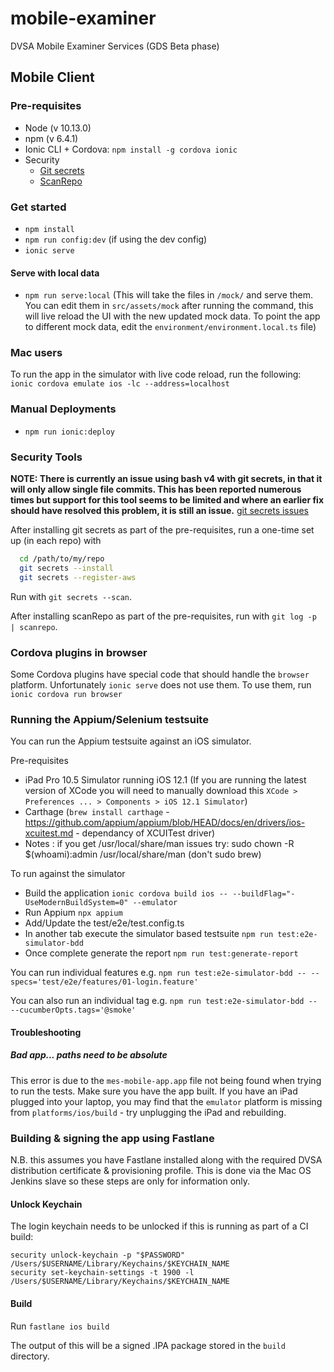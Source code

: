 # mobile-examiner

DVSA Mobile Examiner Services (GDS Beta phase)

## Mobile Client

### Pre-requisites

- Node (v 10.13.0)
- npm (v 6.4.1)
- Ionic CLI + Cordova: `npm install -g cordova ionic`
- Security
  - [Git secrets](https://github.com/awslabs/git-secrets)
  - [ScanRepo](https://github.com/UKHomeOffice/repo-security-scanner)

### Get started

- `npm install`
- `npm run config:dev` (if using the dev config)
- `ionic serve`

#### Serve with local data
- `npm run serve:local` (This will take the files in `/mock/` and serve them. You can edit them in `src/assets/mock` after running the command, this will live reload the UI with the new updated mock data. To point the app to different mock data, edit the `environment/environment.local.ts` file)

### Mac users

To run the app in the simulator with live code reload, run the following:
`ionic cordova emulate ios -lc --address=localhost`

### Manual Deployments

- `npm run ionic:deploy`

### Security Tools

**NOTE: There is currently an issue using bash v4 with git secrets, in that it will only allow single file commits. This has been reported numerous times but support for this tool seems to be limited and where an earlier fix should have resolved this problem, it is still an issue.**
[git secrets issues](https://github.com/awslabs/git-secrets/issues)

After installing git secrets as part of the pre-requisites, run a one-time set up (in each repo) with

```bash
  cd /path/to/my/repo
  git secrets --install
  git secrets --register-aws
```

Run with `git secrets --scan`.

After installing scanRepo as part of the pre-requisites, run with `git log -p | scanrepo`.

### Cordova plugins in browser

Some Cordova plugins have special code that should handle the `browser` platform. Unfortunately `ionic serve` does not use them. To use them, run `ionic cordova run browser`

### Running the Appium/Selenium testsuite

You can run the Appium testsuite against an iOS simulator.

Pre-requisites

- iPad Pro 10.5 Simulator running iOS 12.1 (If you are running the latest version of XCode you will need to manually download this `XCode > Preferences ... > Components > iOS 12.1 Simulator`)
- Carthage (`brew install carthage` - https://github.com/appium/appium/blob/HEAD/docs/en/drivers/ios-xcuitest.md - dependancy of XCUITest driver)
- Notes : if you get /usr/local/share/man issues 
          try: sudo chown -R $(whoami):admin /usr/local/share/man (don't sudo brew)

To run against the simulator

- Build the application `ionic cordova build ios -- --buildFlag="-UseModernBuildSystem=0" --emulator`
- Run Appium `npx appium`
- Add/Update the test/e2e/test.config.ts
- In another tab execute the simulator based testsuite `npm run test:e2e-simulator-bdd`
- Once complete generate the report `npm run test:generate-report`

You can run individual features e.g. `npm run test:e2e-simulator-bdd -- --specs='test/e2e/features/01-login.feature'`

You can also run an individual tag e.g. `npm run test:e2e-simulator-bdd -- --cucumberOpts.tags='@smoke'`

#### Troubleshooting

##### Bad app... paths need to be absolute

This error is due to the `mes-mobile-app.app` file not being found when trying to run the tests. Make sure you have the app built.
If you have an iPad plugged into your laptop, you may find that the `emulator` platform is missing from `platforms/ios/build` - try unplugging the iPad and rebuilding.

### Building & signing the app using Fastlane
N.B. this assumes you have Fastlane installed along with the required DVSA distribution certificate & provisioning profile. This is done via the Mac OS Jenkins slave so these steps are only for information only. 

#### Unlock Keychain
The login keychain needs to be unlocked if this is running as part of a CI build:

```
security unlock-keychain -p "$PASSWORD" /Users/$USERNAME/Library/Keychains/$KEYCHAIN_NAME
security set-keychain-settings -t 1900 -l /Users/$USERNAME/Library/Keychains/$KEYCHAIN_NAME
```

#### Build

 Run `fastlane ios build` 
 
 The output of this will be a signed .IPA package stored in the `build` directory.
